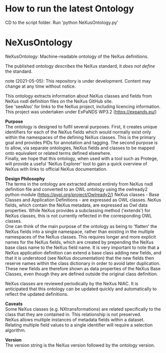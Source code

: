 # How to run the latest Ontology

CD to the script folder. Run 'python NeXusOntology.py'

# NeXusOntology
NeXusOntology: Machine-readable ontology of the NeXus definitions.

The published ontology _describes_ the NeXus standard, it _does not define_ the standard.

note (2021-05-05): This repository is under development.  Content may change at any time without notice.

This ontology extracts information about NeXus classes and fields from
NeXus nxdl definition files on the NeXus GitHub site.  
See 'seeAlso' for links to the NeXus project, including licencing information.  
    This project was undertaken under ExPaNDS WP3.2 (https://expands.eu/)
    
**Purpose**    
The ontology is designed to fulfil several purposes. First, it creates unique identifiers
for each of the NeXus fields which would normally exist only within the namespaces of the
defining NeXus classes. This is the primary goal and provides PIDs for annotation and tagging.
The second purpose is to allow, via separate ontologies, NeXus fields and classes to be mapped
onto equivalent or related terms defined elsewhere.  
Finally, we hope that this ontology, when used with a tool such as Protege, will provide a
useful 'NeXus Explorer' tool to gain a quick overview of NeXus with links to official NeXus 
documentation.
    
**Design Philosophy**    
The terms in the ontology are extracted almost entirely from NeXus nxdl definition file and converted to
an OWL ontology using the owlready2 python module (https://pypi.org/project/Owlready2/)
NeXus classes - Base Classes and Application Definitions - are expressed as OWL classes.
NeXus fields, which contain the NeXus metadata, are expressed as Owl data properties.
While NeXus provides a subclassing method ('extends') for NeXus classes, this is not currently reflected
in the corresponding OWL classes.  
One can think of the main purpose of the ontology as being to 'flatten' the NeXus fields into a single
namespace, rather than existing in the multiple namespaces of the NeXus classes. This requires longer and
more explicit names for the NeXus fields, which are created by prepending the NeXus base class name to the
NeXus field name. It is very important to note that a NeXus application definition can extend a base class
adding new fields, and that it is understood (see NeXus documentation) that the new fields then reserve names
within the class dictionary in order to avoid later duplication. These new fields are therefore shown as data
properties of the NeXus Base Classes, even though they are defined outside the original class definition.  
    
NeXus classes are reviewed periodically by the NeXus NIAC. It is anticipated that this ontology can be updated 
quickly and automatically to reflect the updated definitions.
    
**Caveats**  
Some NeXus classes (e.g. NXtransformations) are related specifically to the class that they are contained in.
This relationship is not preserved.  
NeXus allows multiple instances of metadata fields within a dataset. Relating multiple field values to a
single identifier will require a selection algorithm.
    
**Version**  
The version string is the NeXus version followed by the ontology version.

